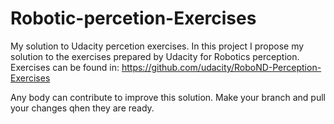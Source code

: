 # Robotic-percetion-Exercises

My solution to Udacity percetion exercises. In this project I propose my solution to the exercises prepared by Udacity for Robotics perception. Exercises can be found in: https://github.com/udacity/RoboND-Perception-Exercises

Any body can contribute to improve this solution. Make your branch and pull your changes qhen they are ready.

